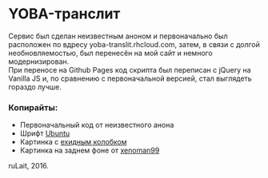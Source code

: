 # **YOBA**-транслит
Сервис был сделан неизвестным аноном и первоначально был расположен по вдресу yoba-translit.rhcloud.com, затем, в связи с долгой необновляемостью, был перенесён на мой сайт и немного модернизирован.  
При переносе на Github Pages код скрипта был переписан с jQuery на Vanilla JS и, по сравнению с первоначальной версией, стал выглядеть гораздо лучше.

### Копирайты:
* Первоначальный код от неизвестного анона
* Шрифт [Ubuntu](https://www.google.com/fonts/specimen/Ubuntu)
* Картинка с [ехидным колобком](https://lurkmore.to/ПеКа-фейс)
* Картинка на заднем фоне от [xenoman99](https://xenoman99.deviantart.com/art/Yoba-wallpaper-1920x1080-447745978)

ruLait, 2016.